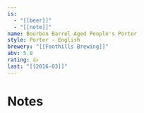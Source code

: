 ```yaml
---
is:
  - "[[beer]]"
  - "[[note]]"
name: Bourbon Barrel Aged People's Porter
style: Porter - English
brewery: "[[Foothills Brewing]]"
abv: 5.8
rating: 👍
last: "[[2016-03]]"
---
```

# Notes

